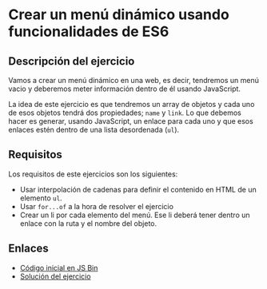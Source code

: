 # Crear un menú dinámico usando funcionalidades de ES6

## Descripción del ejercicio

Vamos a crear un menú dinámico en una web, es decir, tendremos un menú vacio y deberemos meter información dentro de él usando JavaScript.

La idea de este ejercicio es que tendremos un array de objetos y cada uno de esos objetos tendrá dos propiedades; `name` y `link`. Lo que debemos hacer es generar, usando JavaScript, un enlace para cada uno y que esos enlaces estén dentro de una lista desordenada (`ul`).

## Requisitos

Los requisitos de este ejercicios son los siguientes:
- Usar interpolación de cadenas para definir el contenido en HTML de un elemento `ul`.
- Usar `for...of` a la hora de resolver el ejercicio
- Crear un li por cada elemento del menú. Ese li deberá tener dentro un enlace con la ruta y el nombre del objeto.

## Enlaces

- [Código inicial en JS Bin](http://jsbin.com/miyezoy/17/edit?html,js,console,output)
- [Solución del ejercicio](http://jsbin.com/dasuqoxaya/edit?js,output)
